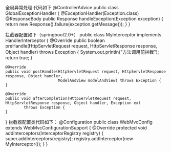 全局异常处理
代码如下
@ControllerAdvice
public class GlobalExceptionHandler {
    @ExceptionHandler(Exception.class)
    @ResponseBody
    public Response handleException(Exception exception) {
        return new Response().failure(exception.getMessage());
    }
}



拦截器配置如下（springboot2.0+）
public class MyInterceptor implements HandlerInterceptor {
    @Override
    public boolean preHandle(HttpServletRequest request, HttpServletResponse response, Object handler)
            throws Exception {
        System.out.println("方法调用前拦截");
        return true;
    }
	
    @Override
    public void postHandle(HttpServletRequest request, HttpServletResponse response, Object handler,
                           ModelAndView modelAndView) throws Exception {
    }
	
    @Override
    public void afterCompletion(HttpServletRequest request, HttpServletResponse response, Object handler, Exception ex)
            throws Exception {
    }

}
拦截器配置类代码如下：
@Configuration
public class WebMvcConfig extends WebMvcConfigurationSupport {
    @Override
    protected void addInterceptors(InterceptorRegistry registry) {
        super.addInterceptors(registry);
        registry.addInterceptor(new MyInterceptor());
    }
}